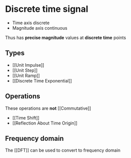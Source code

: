 # Discrete time signal
- Time axis discrete 
- Magnitude axis continuous

Thus has **precise magnitude** values at **discrete time** points

## Types
- [[Unit Impulse]]
- [[Unit Step]]
- [[Unit Ramp]]
- [[Discrete Time Exponential]]

## Operations
These operations are **not** [[Commutative]]
- [[Time Shift]]
- [[Reflection About Time Origin]]

## Frequency domain
The [[DFT]] can be used to convert to frequency domain

